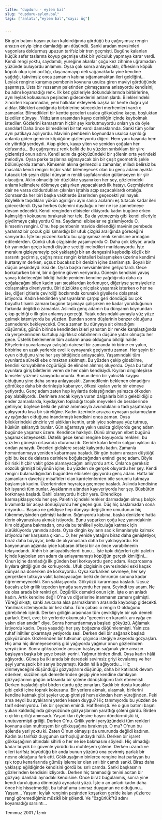 ```yaml
---
title: "dupduru - eylem bal"
slug: "dupduru-eylem.bal"
tags: ["anlatı","eylem bal","sayı: üç"]


---
```

Bir gün batımı başını yukarı kaldırdığında gördüğü bu çağrışımsız rengin
ansızın eriyip içine damladığı anı düşündü. Sanki aradan mevsimleri
vagonlara doldurmuş upuzun tarifsiz bir tren geçmişti. Bugüne kalanları
küçük sefer taslarına koyup geçmişe ufak bir yolculuk yapmaya karar
verdi. Kendi rengi yoktu, saydamdı, yüreğine akanlar çoğu kez zihnine
uğramadan yüzünde buluyordu anlamını. Oysa çok sonra anlayacaktı,
öfkesinin köpük köpük olup içini acıttığı, dayanamayıp deli sağanaklarla
yine kendine yağdığı, takvimsiz onca zamanın kabına sığamamaktan ileri
geldiğini... Leylak rengine karışmış pembenin koynuna usulca giren
maviyi gördüğünde şaşırmıştı. Usta bir ressamın paletinden çıkmışçasına
anlatıyordu kendisini, bu adını koyamadığı renk. İlk kez gözleriyle
dokunduklarında birbirlerine, aynı leylak kokusunun peşinden
gideceklerini anlamışlardı. Bileklerindeki zincirleri koparmadan, yeni
halkalar ekleyerek başka bir kente doğru yol aldılar. Bilekleri
acıdığında birbirlerine sürecekleri merhemleri vardı o zamanlar.
Bilmedikleri bir kentte geceleri usulca gökyüzüne kaçıp, boşluktan
izlediler dünyayı. Yıldızların arasından kayıp derinliğin içinde
kaybolmak istediler. Gözlerini kamaştıran hiçbir şey korkutmuyordu
onları ya da öyle sandılar! Daha önce bilmedikleri bir tat vardı
damaklarında. Sanki tüm yollar aynı patikaya açılıyordu. Mavinin
pembenin koynundan usulca sıyrıldığı anlarda giden geminin köpüğüne
gizleniyordu diğeri. Hem yanı başında hem de yitirdiği yerdeydi. Akıp
giden, kayıp yiten ve yeniden çoğalan her defasında... Bu çağrışımsız
renk belki de bu yüzden sırılsıklam bir şiire gizlemişti onun adını.
Kendi adını da gökyüzündeki bir şölenin orta yerindeki melodiye. Oysa
parke taşlarına sığmayacak bin bir çeşit geometrik şekle bölünüyordu
zaman. Kimsenin aklına gelmezdi o zamanlar, miladı belirsiz bu masalda
kendi rengini hiçbir vakit bilemeyecek olan bu genç adamı ayakta tutacak
tek şeyin dijital dünyanın renkli sayfalarından gülümseyen bir şiir
olacağını. Aklın olmadığı bir düzlükte yaşanırken her şey, gözlerindeki
anlamı kelimelere dökmeye çalışırken yapacaklardı ilk hatayı.
Geçmişlerine dair ne varsa doldurdukları çıkınları iştahla açıp
saçacaklardı ortalığa. Sonrasında her biri başka vakitlerde üzerinden
geçecekti yalınayak. Böylelikle taşıdıkları yükün ağırlığını aynı sanıp
acılarını eş tutacak kadar ileri gideceklerdi. Oysa herkes özlemini
duyduğu o her ne ise zannetmeye devam edecekti. Kendi renginden
elbiseler dikiyordu kadın bugüne erken kalmışlığın kokusunu bırakarak
her tele. Bu da yetmezmiş gibi kendi elleriyle giydirmeye çalışıyordu
O'na. Saydamdı elbiseler ve gizlemiyordu O, kimsenin rengini. O'nu hep
pembenin mavide dinlendiği mavinin pembede yaramaz bir çocuk gibi
şımardığı bir ufuk çizgisi aralığında göreceğini sanıyordu. İşte bu
yüzden korktu bu çağrışımsız renk kendisine armağan edilenlerden. Çünkü
ufuk çizgisinde yaşamıyordu O. Daha çok izliyor, arada bir yanından
geçip kendi düşüne seçtiği melodileri mırıldanıyordu. İşte merakını
gizleyemeyip çok yaklaştığı bir an dengesini kaybedip küçük bir sarsıntı
geçirmiş, çağrışımsız rengin kristalleri bulaşmışken üzerine kendimi
kurtarayım derken, uçsuz bucaksız bir denizin içine damlamıştı. Boyalı
bir düşün peşindeydi ikisi de. Oysa başka mevsimlerden geliyorlardı.
Gece korkuturken birini, bir diğerine güven veriyordu. Güneşin kendisini
yavaş yavaş tüketeceğini bildiği halde yeniden kendine yağdığında daha
da çoğalacağını bilen kadın sarı sıcaklardan korkmuyor, diğeriyse
şemsiyelerle dolaşmakta direniyordu. Biri düzlükte çırılçıplak yaşamak
isterken o her ne ise, diğeri çitlerle çevirdiği bozkırında korunaklı
giysilerle dolaşmak istiyordu. Kadın kendinden yansıyanların çarpıp geri
döndüğü bu çok boyutlu tılsımlı zamanı bugüne taşımaya çalışırken ne
kadar yorulduğunun farkında değildi o zamanlar. Aslında genç adamın bu
dünyanın koynundan çıkıp geldiği o ilk gün anlamıştı gerçeği. Yatak
odasındaki aynayla yüz yüze gelmek istemiyordu bu yüzden. Bundan sonra
düşlerinin benzer olduğunu zannederek bekleyecekti. Onca zaman bu
dünyaya ait olmadığını düşünmüş, günün birinde kendinden izleri yansıtan
bir renkle karşılaştığında da yerçekiminden kurtulup ağırlıksız
olabilmenin düşüne yatar olmuştu her gece. Üstelik beklemenin tüm
acıların anası olduğunu bildiği halde. Köşelerini yuvarlamaya çalıştığı
dairesel bir zamanda birbirine en yakın, birbirine en uzak yerlerde
evcilik oynayarak geçiyordu zaman. Her şeyin bir oyun olduğunu yine her
şey bittiğinde anlayacaktı. Yaşamındaki tüm oyunlarda sürekli ebe
olmaktan sıkılmıştı. Bu yüzden çekip gidebilme, kendini koruyabilme
özgürlüğü de elinden alınmış oluyordu. Oysa bu tuhaf oyunlara giriş
biletlerini veren de her daim kendisiydi. Kıyıları dinginleşirse
kimseler yüzmez sanıyordu onunla. Bunun derin bir yalnızlık kaygısı
olduğunu yine daha sonra anlayacaktı. Zannedilenin beklenen olmadığını
gördükçe daha bir derinleşip kabarıyor, öfkesi kıyıları yerle bir etmeye
yetiyordu. Genç adam zaten hep kıyılarda dolaştığından yalnızca öfkeden
pay alabiliyordu. Derinlere ancak kıyıya vuran dalgalarla binip
gelebildiği o ender zamanlarda, kıyıdayken topladığı tropik meyveleri de
beraberinde getiriyor, böylece belki de yalnız aromasıyla avundukları o
tadı yaşatmaya çalışıyordu kısa bir süreliğine. Kadın üzerinde arsızca
oynaşan yakamozların ay ışığından olduğuna inandırmıştı kendisini onca
zaman. Oysa bileklerindeki zincirle yol aldıkları kentin, artık iyice
solmaya yüz tutmuş, küskün ışıklarıydı bunlar. Gün ağarmaya yakın usulca
gidiyordu genç adam bugünde yaşamak üzere. Kendince haklıydı. Dünü
olmayan elbet bugünü yaşamak isteyecekti. Üstelik gece kendi rengine
boyuyordu renkleri, bu yüzden güneşin ortasında oturamazdı. Geride kalan
kentin solgun ışıkları da ondan yanaydı. Önceleri gidişlere sessiz
kalıyordu kadın. Zamanla homurdanmaya yeniden kabarmaya başladı. Bir gün
batımı ansızın düştüğü gibi bu kez de dalarsa derinlere boğulacağından
emindi genç adam. Böyle bir riski hiçbir vakit göze alamayacağını
anlıyordu artık. Onlarca gereksiz sözcük girmişti büyünün içine, bu
yüzden de gerçek oluyordu her şey. Kendi rengini bulamadığından bugünden
elbiseler giyiyordu genç adam. Hatta bir zamanların davetsiz misafirleri
olan kardelenlerden bile sorumlu tutmaya başlamıştı kadını. Üzerlerinden
hoyratça geçmeye başladı. Aslında kendisine bir isyandı tüm bunlar.
Ayaklarının altından kayıveriyordu her şey. Büsbütün korkmaya başladı.
Dahil olamıyordu hiçbir yere. Direndikçe karmaşıklaşıyordu her şey.
Paletin içindeki renkler darmadağın olmuş balçık kıvamında bir acıya
dönüşüyordu her geçen gün. Düş hiç başlamadan sona eriyordu... Başına ne
geldiyse hep dünyayı değiştirme umudunun hiç tükenmeyişinden gelmişti
kadının. Sığmıyordu kabına, başka denizlere hatta derin okyanuslara
akmak istiyordu. Bunu yaparken çoğu kez yanındakinin kim olduğuna
bakmadan, onu da bu tehlikeli yolculuğa katmak için sürüklüyordu yanında
adeta. Oysa dingin kıyıların sadık limanlarıyla kalmak istiyordu her
karşısına çıkan... O, her yenide yatağını biraz daha genişletiyor, biraz
daha büyüyor, belki de okyanuslara daha bir yaklaşıyordu. Bir kanyonunun
ağzında iyice kabaran öfkesi bir an önce varabilmenin telaşındandı. Ahhh
bir anlayabilselerdi bunu... İşte tıpkı diğerleri gibi paletin içinde
kaybolan son adam da anlayamamıştı köpüğün gerçek kimliğini... Onun
içine damladığı ilk günden beri korkuyordu genç adam. Kaçarcasına
kıyılara gittiği gün de korkuyordu. Ufuk çizgisinin çevresindeki eski
kaçak dünyasına dönerken de korkuyordu. Oysa korkarken sevmeye, her şey
gerçekken tutkuya vakit kalmayacağını belki de ömrünün sonuna kadar
öğrenemeyecekti. Son yaklaşıyordu. Gökyüzü kararmaya başladı. Uçsuz
bucaksız bir grilik tepeden tırnağa sarıyordu her yanı. Sevindi toy
adam. Ne de olsa arada bir renkti gri. Özgürlük demekti onun için. İşte
o an anladı kadın. Artık kendine değil O'na ve diğerlerine inanmanın
zamanı gelmişti. Yüreği sıkıştı, sanki avucuna alsa parmaklarının
arasında kaybolup gidecekti. Yanılmak istemiyordu bir kez daha. Tüm
çabası o rengin O olduğunu görebilmek içindi. Derken griliğin arasından
tüm çevikliğiyle bir ışık demeti parladı. Evet, evet bir yerlerde
okumuştu "gecenin en karanlık anı ışığa en yakın olan anıdır'' diye.
Sonra homurdanmaya başladı gökyüzü. Ağlamak istiyordu kadın. Oysa
yaşadığı her şey boğazına düğümlenmişti. Yalnızca tuhaf iniltiler
çıkarmaya yetiyordu sesi. Derken deli bir sağanak başladı gökyüzünde.
Gözlerinden bir tutkunun çılgınca isteğiyle akıyordu gözyaşları. Hiç ama
hiç dinmeyecekmiş gibi yağıyordu yağmur onun gözlerinden yeryüzüne.
Sonra gökyüzünde ansızın başlayan sağanak yine ansızın başlayan başka
bir şeye bıraktı yerini. Yağmur birden dindi. Oysa kadın hâlâ ağlıyordu.
Güneş bu iki arada bir deredeki sevimsiz griyi kovalamış ve her şeyi
yumuşacık bir sarıya boyamıştı. Kadın hâlâ ağlıyordu... Hiç
dinmeyeceğini düşündüğü gözyaşlarını düşünüp, daha bir katılarak devam
ederken, süzülen ışık demetlerinden geçip yine kendine damlayan
gözyaşlarının göğün ortasında bir şölene dönüştüğünü fark etmemişti.
Derken başladığı gibi birden durdu göz pınarları. Sadık bir dostu
kucaklar gibi çekti içine toprak kokusunu. Bir yerlere akmak, ulaşmak,
birilerini kendine katmak gibi şeyler uçup gitmişti hem aklından hem
yüreğinden. Peki ama neydi bu ayaklarını yerden kesen duygu? Hiç
tanımıyordu bu yüzden de tarif edemiyordu. Tek bir şeyden emindi.
Hafiflemişti. Ve o gün batımı başını yukarı kaldırdığında gökyüzünde
gözyaşlarının yarattığı şöleni gördü. Birden o çirkin griliği anımsadı.
Yaşadıkları öylesine başını döndürmüştü ki, unutuvermişti griliği.
Derken O'nu. Grilik yerini yeryüzündeki tüm renkleri koynuna alan
muhteşem bir gökkuşağına bırakmıştı. O mu? O'nun bu şölende yeri yoktu
ki. Zaten O'nun olmayışı da umurunda değildi kadının. Kadın bu tarifsiz
duygunun sarhoşluğundaydı hâlâ. Derken bir işaret gökkuşağının altındaki
sihirli o her ne ise bakmasını söyledi. Hiç olmadığı kadar büyük bir
güvenle yürüdü bu muhteşem şölene. Derken uzandı ve elleri tarifsiz
büyüdüğü bir anda bunun yüzünü ona çevirmiş parlak bir nesne olduğunu
fark etti. Gökkuşağının binlerce rengine inat parlayan bu ışık topu
kenarlarında gümüş işlemeler olan sırlı bir camdı sanki. Biraz daha
yaklaşıp eğildiğinde kendisini gördü bu sırlı camda. Sanki başkasının
gözlerinden kendisini izliyordu. Derken hiç tanımadığı tenini acıtan bir
gözyaşı damladı aynadaki kendisine. Önce biraz buğulanmış, sonra yine
kendi duruluğuna dönmüştü aynadaki yüzü. İşte o an anladı kadın daha
önce hiç hissetmediği, bu tuhaf ama sınırsız duygunun ne olduğunu...
Yaşam... Yaşam: leylak renginin peşinden koşarken geride kalan yüzlerce
rengi göremediğimiz müzikli bir şölendi. Ve "özgürlük"tü adını
koyamadığı sarsıntı...

Temmuz 2001 / İzmir
